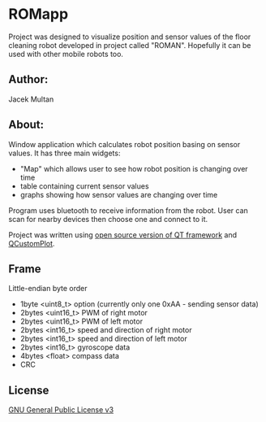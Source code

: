 # ROMapp
Project was designed to visualize position and sensor values of the floor cleaning robot developed in project called "ROMAN". Hopefully it can be used with other mobile robots too.


## Author:
Jacek Multan

## About:
Window application which calculates robot position basing on sensor values. It has three main widgets:
* "Map" which allows user to see how robot position is changing over time
* table containing current sensor values
* graphs showing how sensor values are changing over time

Program uses bluetooth to receive information from the robot. User can scan for nearby devices then choose one and connect to it.

Project was written using [open source version of QT framework](https://www.qt.io/download-open-source) and [QCustomPlot](https://www.qcustomplot.com).

## Frame
Little-endian byte order
* 1byte \<uint8_t> option (currently only one 0xAA - sending sensor data)
* 2bytes \<uint16_t> PWM of right motor
* 2bytes \<uint16_t> PWM of left motor
* 2bytes \<int16_t> speed and direction of right motor
* 2bytes \<int16_t> speed and direction of left motor
* 2bytes \<int16_t> gyroscope data
* 4bytes \<float> compass data
* CRC

## License
[GNU General Public License v3](https://www.gnu.org/licenses/gpl-3.0.en.html)
